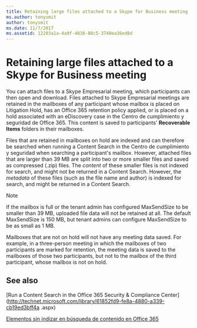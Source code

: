 ```yaml
---
title: Retaining large files attached to a Skype for Business meeting
ms.author: tonysmit
author: tonysmit
ms.date: 11/7/2017
ms.assetid: 12203a1a-4a9f-4838-88c5-3740ea16ed8d
---
```



# Retaining large files attached to a Skype for Business meeting

You can attach files to a Skype Empresarial meeting, which participants can then open and download. Files attached to Skype Empresarial meetings are retained in the mailboxes of any participant whose mailbox is placed on Litigation Hold, has an Office 365 retention policy applied, or is placed on a hold associated with an eDiscovery case in the Centro de cumplimiento y seguridad de Office 365. This content is saved to participants' **Recoverable Items** folders in their mailboxes.
  
    
    


Files that are retained in mailboxes on hold are indexed and can therefore be searched when running a Content Search in the Centro de cumplimiento y seguridad when searching a participant's mailbox. However, attached files that are larger than 39 MB are split into two or more smaller files and saved as compressed (.zip) files. The  *content*  of these smaller files is not indexed for search, and might not be returned in a Content Search. However, the *metadata*  of these files (such as the file name and author) is indexed for search, and might be returned in a Content Search.
  
    
    


> [!NOTE]
> If the mailbox is full or the tenant admin has configured MaxSendSize to be smaller than 39 MB, uploaded file data will not be retained at all. The default MaxSendSize is 150 MB, but tenant admins can configure MaxSendSize to be as small as 1 MB. 
  
    
    


Mailboxes that are not on hold will not have any meeting data saved. For example, in a three-person meeting in which the mailboxes of two participants are marked for retention, the meeting data is saved to the mailboxes of those two participants, but not to the mailbox of the third participant, whose mailbox is not on hold.
  
    
    


## See also

 [Run a Content Search in the Office 365 Security &amp; Compliance Center](http://technet.microsoft.com/library/61852fd9-fe8a-4880-a339-cb19ed3bff4a .aspx)
  
    
    
 [Elementos sin indizar en búsqueda de contenido en Office 365](http://technet.microsoft.com/library/d1691de4-ca0d-446f-a0d0-373a4fc8487b%28Office.14%29.aspx)
  
    
    


